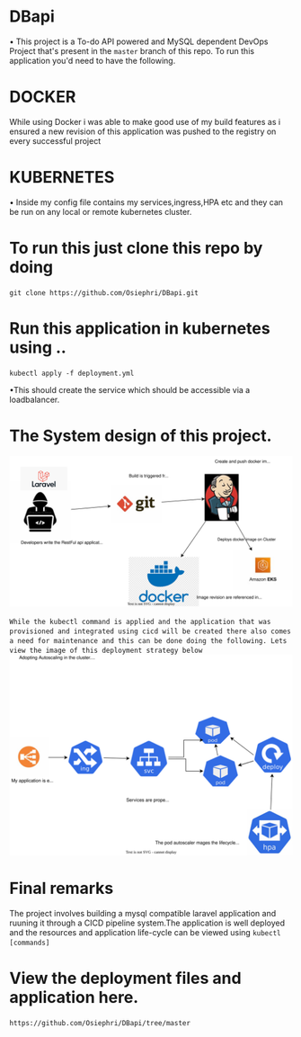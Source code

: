 # DBapi
• This project is a To-do API powered and MySQL dependent DevOps Project that's present in the `master` branch of this repo.
To run this application you'd need to have the following.
# DOCKER
While using Docker i was able to make good use of my build features as i ensured a new revision of this application was pushed to the registry on every successful project
# KUBERNETES
• Inside my config file contains my services,ingress,HPA etc and they can be run on any local or remote kubernetes cluster.

# To run this just clone this repo by doing
`git clone https://github.com/Osiephri/DBapi.git`
# Run this application in kubernetes using ..
`kubectl apply -f deployment.yml`


•This should create the service which should be accessible via a loadbalancer.

# The System design of this project.

![Diagram](https://github.com/Osiephri/DBapi/blob/main/Untitled%20Diagram-Page-1.drawio.svg)

`While the kubectl command is applied and the application that was provisioned and integrated using cicd will be created there also comes a need for maintenance and this can be done doing the following. Lets view the image of this deployment strategy below`
![Deployment file](https://github.com/Osiephri/DBapi/blob/main/Untitled%20Diagram-Page-2.drawio.svg)
# Final remarks
The project involves building a mysql compatible laravel application and ruuning it through a CICD pipeline system.The application is well deployed and the resources and application life-cycle can be viewed using `kubectl [commands]`
# View the deployment files and application here.
 `https://github.com/Osiephri/DBapi/tree/master`
